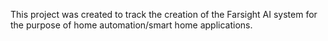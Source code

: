 This project was created to track the creation of the Farsight AI system for the purpose of home automation/smart home applications.